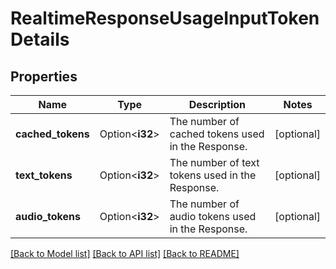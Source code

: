 # RealtimeResponseUsageInputTokenDetails

## Properties

Name | Type | Description | Notes
------------ | ------------- | ------------- | -------------
**cached_tokens** | Option<**i32**> | The number of cached tokens used in the Response. | [optional]
**text_tokens** | Option<**i32**> | The number of text tokens used in the Response. | [optional]
**audio_tokens** | Option<**i32**> | The number of audio tokens used in the Response. | [optional]

[[Back to Model list]](../README.md#documentation-for-models) [[Back to API list]](../README.md#documentation-for-api-endpoints) [[Back to README]](../README.md)


